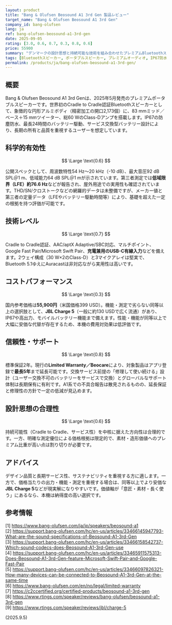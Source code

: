 ```yaml
---
layout: product
title: "Bang & Olufsen Beosound A1 3rd Gen 製品レビュー"
target_name: "Bang & Olufsen Beosound A1 3rd Gen"
company_id: bang-olufsen
lang: ja
ref: bang-olufsen-beosound-a1-3rd-gen
date: 2025-09-05
rating: [3.0, 0.6, 0.7, 0.3, 0.8, 0.6]
price: 55900
summary: "デンマークの設計思想と持続可能な技術を組み合わせたプレミアムBluetoothスピーカー。測定面と機能が同等以上の廉価品が多く、価格面の競争力は限定的です。"
tags: [Bluetoothスピーカー, ポータブルスピーカー, プレミアムオーディオ, IP67防水, 持続可能設計]
permalink: /products/ja/bang-olufsen-beosound-a1-3rd-gen/
---
```


## 概要

Bang & Olufsen Beosound A1 3rd Genは、2025年5月発売のプレミアムポータブルスピーカーです。世界初のCradle to Cradle認証Bluetoothスピーカーとして、象徴的な円形アルミボディ（精密加工の開口2,173個）に、83 mmミッド／ベース＋15 mmツイーター、総60 WのClass-Dアンプを搭載します。IP67の防塵防水、最長24時間のバッテリー駆動、サービス交換型バッテリー設計により、長期の所有と品質を重視するユーザーを想定しています。

## 科学的有効性

$$ \Large \text{0.6} $$

公開スペックとして、周波数特性54 Hz〜20 kHz（-10 dB）、最大音圧92 dB SPL＠1 m、低域能力64 dB SPL＠1 mが示されています。第三者測定では**低域限界（LFE）約76.6 Hz**などが報告され、屋外用途での実用性も確認されています。THD/SN/クロストークなどの網羅的データは未整備ですが、メーカー値と第三者の定量データ（LFEやバッテリー駆動時間等）により、基礎を超えた一定の根拠を持つ評価が可能です。

## 技術レベル

$$ \Large \text{0.7} $$

Cradle to Cradle認証、AAC/aptX Adaptive/SBC対応、マルチポイント、Google Fast Pair/Microsoft Swift Pair、**充電兼用のUSB-C有線入力**などを備えます。2ウェイ構成（30 W×2のClass-D）と3マイクアレイは堅実で、Bluetooth 5.1ゆえにAuracastは非対応ながら実用性は高いです。

## コストパフォーマンス

$$ \Large \text{0.3} $$

国内参考価格は**55,900円**（米国価格399 USD）。機能・測定で劣らない同等以上の選択肢として、**JBL Charge 5**（一般に約130 USDで広く流通）があり、IP67や高出力、モバイルバッテリー機能まで備えます。性能・機能が同等以上で大幅に安価な代替が存在するため、本機の費用対効果は低評価です。

## 信頼性・サポート

$$ \Large \text{0.8} $$

標準保証2年。現行の**Limited Warranty／Beocare**により、対象製品はアプリ登録で**最長5年**まで延長可能です。交換サービス前提の「修理して使い続ける」設計（ユーザー交換不可のバッテリーをサービスで交換）とグローバルなサポート体制は長期保有に有利です。A1系での不具合報告は散見されるものの、延長保証と修理性の方針で一定の低減が見込めます。

## 設計思想の合理性

$$ \Large \text{0.6} $$

持続可能性（Cradle to Cradle、サービス性）を中核に据えた方向性は合理的です。一方、明確な測定優位による価格根拠は限定的で、素材・造形価値へのプレミアム比重が高い点は割り切りが必要です。

## アドバイス

デザイン品質と長期サービス性、サステナビリティを重視する方に適します。一方で、価格当たりの出力・機能・測定を重視する場合は、同等以上でより安価な**JBL Charge 5**などが現実解になりやすいです。価値軸が「意匠・素材・長く使う」にあるなら、本機は納得度の高い選択です。

## 参考情報

[1] https://www.bang-olufsen.com/ja/jp/speakers/beosound-a1  
[2] https://support.bang-olufsen.com/hc/en-us/articles/33466145947793-What-are-the-sound-specifications-of-Beosound-A1-3rd-Gen  
[3] https://support.bang-olufsen.com/hc/en-us/articles/33466158542737-Which-sound-codecs-does-Beosound-A1-3rd-Gen-use  
[4] https://support.bang-olufsen.com/hc/en-us/articles/33465911575313-Does-Beosound-A1-3rd-Gen-feature-Microsoft-Swift-Pair-and-Google-Fast-Pair  
[5] https://support.bang-olufsen.com/hc/en-us/articles/33466097826321-How-many-devices-can-be-connected-to-Beosound-A1-3rd-Gen-at-the-same-time  
[6] https://www.bang-olufsen.com/en/no/legal/limited-warranty  
[7] https://c2ccertified.org/certified-products/beosound-a1-3rd-gen  
[8] https://www.rtings.com/speaker/reviews/bang-olufsen/beosound-a1-3rd-gen  
[9] https://www.rtings.com/speaker/reviews/jbl/charge-5


(2025.9.5)